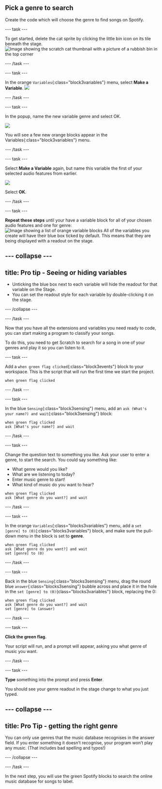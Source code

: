 ## Pick a genre to search

Create the code which will choose the genre to find songs on Spotify.

--- task ---

To get started, delete the cat sprite by clicking the little bin icon on its tile beneath the stage.
![Image showing the scratch cat thumbnail with a picture of a rubbish bin in the top corner](images/delete_sprite.png)

--- /task ---

--- task ---

In the orange `Variables`{:class="block3variables"} menu, select **Make a Variable**.
![](images/make_a_variable.png)

--- /task ---

--- task ---

In the popup, name the new variable genre and select OK.

![](images/genre_make_variable.png)

You will see a few new orange blocks appear in the Variables{:class="block3variables"} menu.

--- /task ---

--- task ---

Select **Make a Variable** again, but name this variable the first of your selected audio features from earlier.

![](images/acoustic_make_variable.png)

Select **OK**.

--- /task ---

--- task ---

**Repeat these steps** until your have a variable block for all of your chosen audio features and one for genre:
![Image showing a list of orange variable blocks](images/variables_list.png)
All of the variables you create will have their blue box ticked by default. This means that they are being displayed with a readout on the stage.

--- collapse ---
---
title: Pro tip - Seeing or hiding variables
---

+ Unticking the blue box next to each variable will hide the readout for that variable on the Stage. 
+ You can set the readout style for each variable by double-clicking it on the stage.

--- /collapse ---

--- /task ---

Now that you have all the extensions and variables you need ready to code, you can start making a program to classify your songs. 

To do this, you need to get Scratch to search for a song in one of your genres and play it so you can listen to it. 

--- task ---

Add a `when green flag clicked`{:class="block3events"} block to your workspace. This is the script that will run the first time we start the project. 

```blocks3
when green flag clicked
```

--- /task ---

--- task ---

In the blue `Sensing`{:class="block3sensing"}  menu, add an `ask (What's your name?) and wait`{:class="block3sensing"} block:

```blocks3
when green flag clicked
ask [What's your name?] and wait
```

--- /task ---

--- task ---

Change the question text to something you like. Ask your user to enter a genre, to start the search. You could say something like:
+ What genre would you like?
+ What are we listening to today?
+ Enter music genre to start!
+ What kind of music do you want to hear?

```blocks3
when green flag clicked
ask [What genre do you want?] and wait
```

--- /task ---

--- task ---

In the orange `Variables`{:class="blocks3variables"} menu, add a `set [genre] to (0)`{:class="blocks3variables"} block, and make sure the pull-down menu in the block is set to **genre**.

```blocks3
when green flag clicked
ask [What genre do you want?] and wait
set [genre] to (0)
```

--- /task ---

--- task ---

Back in the blue `Sensing`{:class="blocks3sensing"} menu, drag the round blue `answer`{:class="blocks3sensing"} bubble across and place it in the hole in the `set [genre] to (0)`{class="blocks3variables"} block, replacing the 0:

```blocks3
when green flag clicked
ask [What genre do you want?] and wait
set [genre] to (answer)
```

--- /task ---

--- task ---

**Click the green flag.**

Your script will run, and a prompt will appear, asking you what genre of music you want.

--- /task ---

--- task ---

**Type** something into the prompt and press **Enter**.

You should see your genre readout in the stage change to what you just typed. 

--- collapse ---
---
title: Pro Tip - getting the right genre
---

You can only use genres that the music database recognises in the answer field. If you enter something it doesn’t recognise, your program won’t play any music. (That includes bad spelling and typos!)

--- /collapse ---

--- /task ---

In the next step, you will use the green Spotify blocks to search the online music database for songs to label. 
